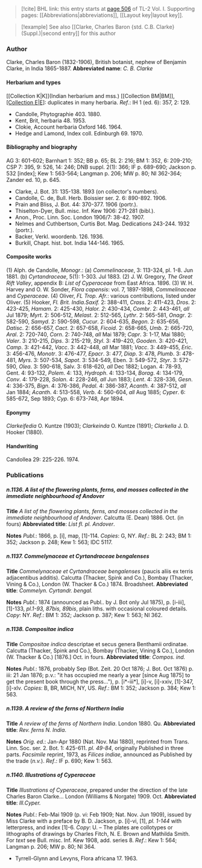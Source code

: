 > [!cite] BHL link: this entry starts at [page 506](https://www.biodiversitylibrary.org/page/33120637) of TL-2 Vol. I.
> Supporting pages: [[Abbreviations|abbreviations]], [[Layout key|layout key]].

> [!example] See also [[Clarke, Charles Baron {std. C.B. Clarke} (Suppl.)|second entry]] for this author

### Author

Clarke, Charles Baron (1832-1906), British botanist, nephew of Benjamin Clarke, in India 1865-1887. 
**Abbreviated name**: *C. B. Clarke*

#### Herbarium and types

[[Collection K|K]](Indian herbarium and mss.) [[Collection BM|BM]], [[Collection E|E]](ferns): duplicates in many herbaria.
*Ref*.: IH 1 (ed. 6): 357, 2: 129.
- Candolle, Phytographie 403. 1880.
- Kent, Brit, herbaria 48. 1953.
- Clokie, Account herbaria Oxford 146. 1964.
- Hedge and Lamond, Index coll. Edinburgh 69. 1970.

#### Bibliography and biography

AG 3: 601-602; Barnhart 1: 352; BB p. 65; BL 2: 216; BM 1: 352, 6: 209-210; CSP 7: 395, 9: 526, 14: 246; DNB suppl. 2(1): 366; IF p. 689-690; Jackson p. 532 \[index\]; Kew 1: 563-564; Langman p. 206; MW p. 80; NI 362-364; Zander ed. 10, p. 645.
- Clarke, J. Bot. 31: 135-138. 1893 (on collector's numbers).
- Candolle, C. de, Bull. Herb. Boissier ser. 2. 6: 890-892. 1906.
- Prain and Bliss, J. Bot. 44: 370-377. 1906 (portr.).
- Thiselton-Dyer, Bull. misc. Inf. Kew 1906: 271-281 (bibl.).
- Anon., Proc. Linn. Soc. London 1906/7: 38-42. 1907.
- Nelmes and Cuthbertson, Curtis Bot. Mag. Dedications 243-244. 1932 (portr.).
- Backer, Verkl. woordenb. 126. 1936.
- Burkill, Chapt. hist. bot. India 144-146. 1965.

#### Composite works

(1) Alph. de Candolle, *Monogr*.:
(a) *Commelinaceae*, 3: 113-324, pl. 1-8. Jun 1881.
(b) *Cyrtandraceae*, 5(1): 1-303. Jul 1883.
(2) J. W. Gregory, *The Great Rift Valley*, appendix B: *List of Cyperaceae* from East Africa. 1896.
(3) W. H. Harvey and O. W. Sonder, *Flora capensis*: vol. 7, 1897-1898, *Commelinaceae* and *Cyperaceae*.
(4) Oliver, *FL Trop. Afr.*: various contributions, listed under Oliver.
(5) Hooker, *Fl. Brit. India.Saxif.* 2: 388-411, *Crass*. 2: 411-423, *Dros*. 2: 423-425, *Hamam*. 2: 425-430, *Halor. 2*: 430-434, *Combr*. 2: 443-461, *all* Jul 1879; *Myrt*. 2: 506-512, *Melast*. 2: 512-565, *Lythr*. 2: 565-581, *Onagr*. 2: 582-590, *Samyd*. 2: 590-598, *Cucur*. 2: 604-635, *Begon*. 2: 635-656, *Datisc*. 2: 656-657, *Cact*. 2: 657-658, *Ficoid*. 2: 658-665, *Umb*. 2: 665-720, *Aral*. 2: 720-740, *Corn*. 2: 740-748, *all* Mai 1879; *Capr*. 3: 1-17, Mai 1880; *Valer*. 3: 210-215, *Dips*. 3: 215-219, *Styl*. 3: 419-420, *Gooden*. 3: 420-421, *Camp*. 3: 421-442, *Vacc*. 3: 442-448, *all* Mar 1881; *Vacc*. 3: 449-455, *Eric*. 3: 456-476, *Monotr*. 3: 476-477, *Epacr*. 3: 477, *Diap*. 3: 478, *Plumb*. 3: 478-481, *Myrs*. 3: 507-534, *Sapot*. 3: 534-549, Eben. 3: 549-572, *Styr*. 3: 572-590, *Olea*. 3: 590-618, Salv. 3: 618-620, *all* Dec 1882; Logan. 4: 78-93, Gent. 4: 93-132, *Polem*. 4: 133, *Hydroph*. 4: 133-134, *Borag*. 4: 134-179, *Conv*. 4: 179-228, *Solan*. 4: 228-246, *all* Jun 1883; *Lent*. 4: 328-336, *Gesn*. 4: 336-375, *Bign*. 4: 376-386, *Pedal*. 4: 386-387, *Acanth*. 4: 387-512, *all* Jan 1884; *Acanth*. 4: 513-558, *Verb*. 4: 560-604, *all* Aug 1885; *Cyper*. 6: 585-672, Sep 1893; *Cyp*. 6: 673-748, Apr 1894.

#### Eponymy

*Clarkeifedia* O. Kuntze (1903); *Clarkeinda* O. Kuntze (1891); *Clarkella* J. D. Hooker (1880).

#### Handwriting

Candollea 29: 225-226. 1974.

### Publications

##### n.1136. A list of the flowering plants, ferns, and mosses collected in the immediate neighbourhood of Andover

**Title**
*A list of the flowering plants, ferns, and mosses collected in the immediate neighbourhood of Andover*. Calcutta (E. Dean) 1886. Oct. (in fours)
**Abbreviated title**: *List fl. pl. Andover*.

**Notes**
*Publ*.: 1866, p. \[i\], map, \[1\]-114. *Copies*: G, NY.
*Ref*.: BL 2: 243; BM 1: 352; Jackson p. 248; Kew 1: 563; IDC 5117.

##### n.1137. Commelynaceae et Cyrtandraceae bengalenses

**Title**
*Commelynaceae et Cyrtandraceae bengalenses* (paucis aliis ex terris adjacentibus additis). Calcutta (Thacker, Spink and Co.), Bombay (Thacker, Vining & Co.), London (W. Thacker & Co.) 1874. Broadsheet.
**Abbreviated title**: *Commelyn. Cyrtandr. bengal.*

**Notes**
*Publ*.: 1874 (announced as Publ.. by J. Bot only Jul 1875), p. \[i-iii\], \[1\]-133, *pl.1-93, 87bis, 89bis*, plain liths. with occasional coloured details. *Copy*: NY.
*Ref*.: BM 1: 352; Jackson p. 387; Kew 1: 563; NI 362.

##### n.1138. Compositae indica

**Title**
*Compositae indica* descriptae et secus genera Benthamii ordinatae. Calcutta (Thacker, Spink and Co.), Bombay (Thacker, Vining & Co.), London (W. Thacker & Co.) \[1876.\] Oct. in fours.
**Abbreviated title**: *Compos. ind.*

**Notes**
*Publ*.: 1876, probably Sep (Bot. Zeit. 20 Oct 1876; J. Bot. Oct 1876) p. iii: 21 Jan 1876; p.v.: "it has occupied me nearly a year \[since Aug 1875\] to get the present book through the press..."), p. \[i\*-iii\*\], \[i\]-v, \[i\]-xxiv, \[1\]-347, \[i\]-xlv. *Copies*: B, BR, MICH, NY, US.
*Ref*.: BM 1: 352; Jackson p. 384; Kew 1: 563.

##### n.1139. A review of the ferns of Northern India

**Title**
*A review of the ferns of Northern India*. London 1880. Qu.
**Abbreviated title**: *Rev. ferns N. India*.

**Notes**
*Orig. ed.*: Jan-Apr 1880 (Nat. Nov. Mai 1880), reprinted from Trans. Linn. Soc. ser. 2. Bot. 1: 425-611. *pl. 49-84*, originally Published in three parts.
*Facsimile* reprint, 1973, as *Filices indiae*, announced as Published by the trade (*n.v.*).
*Ref*.: IF p. 690; Kew 1: 563.

##### n.1140. Illustrations of Cyperaceae

**Title**
*Illustrations of Cyperaceae*, prepared under the direction of the late Charles Baron Clarke... London (Williams & Norgate) 1909. Oct.
**Abbreviated title**: *Ill.Cyper.*

**Notes**
*Publ*.: Feb-Mai 1909 (p. vi: Feb 1909; Nat. Nov. Jun 1909), issued by Miss Clarke with a preface by B. D. Jackson, p. \[i\]-vi, \[1\], *pl. 1-144* with letterpress, and index \[1\]-6. *Copy*: U. – The plates are collotypes or lithographs of drawings by Charles Fitch, N. E. Brown and Mathilda Smith. For *text* see Bull. misc. Inf. Kew 1908, add. series 8.
*Ref*.: Kew 1: 564; Langman p. 206; MW p. 80; NI 364.
- Tyrrell-Glynn and Levyns, Flora africana 17. 1963.

